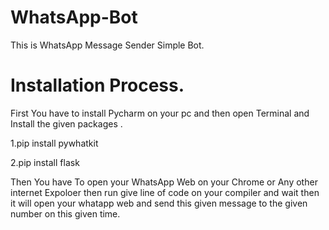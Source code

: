 # WhatsApp-Bot
This is WhatsApp Message Sender Simple Bot.

# Installation Process.
First You have to install Pycharm on your pc and then open Terminal and 
Install the given packages . 

1.pip install pywhatkit

2.pip install flask

Then You have To open your WhatsApp Web on your Chrome or Any other internet Expoloer then run give line of code on your compiler and wait then it will open your whatapp web and send this given message to the given number on this given time.

